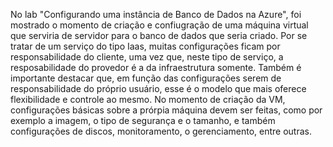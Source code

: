 No lab "Configurando uma instância de Banco de Dados na Azure", foi mostrado o momento de criação e confiugração de uma máquina virtual que serviria de servidor para o banco de dados que seria criado. Por se tratar de um serviço do tipo Iaas, muitas configurações ficam por responsabilidade do cliente, uma vez que, neste tipo de serviço, a resposabilidade do provedor é a da infraestrutura somente. Também é importante destacar que, em função das configurações serem de responsabilidade do próprio usuário, esse é o modelo que mais oferece flexibilidade e controle ao mesmo. No momento de criação da VM, configurações básicas sobre a prórpia máquina devem ser feitas, como por exemplo a imagem, o tipo de segurança e o tamanho, e também configurações de discos, monitoramento, o gerenciamento, entre outras.
